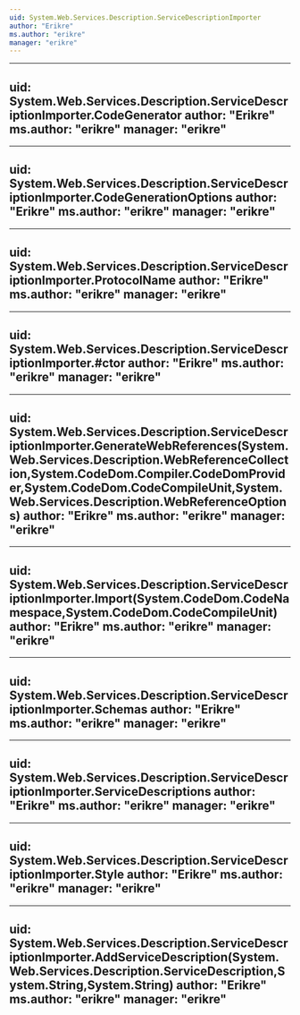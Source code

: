 ```yaml
---
uid: System.Web.Services.Description.ServiceDescriptionImporter
author: "Erikre"
ms.author: "erikre"
manager: "erikre"
---
```


---
uid: System.Web.Services.Description.ServiceDescriptionImporter.CodeGenerator
author: "Erikre"
ms.author: "erikre"
manager: "erikre"
---

---
uid: System.Web.Services.Description.ServiceDescriptionImporter.CodeGenerationOptions
author: "Erikre"
ms.author: "erikre"
manager: "erikre"
---

---
uid: System.Web.Services.Description.ServiceDescriptionImporter.ProtocolName
author: "Erikre"
ms.author: "erikre"
manager: "erikre"
---

---
uid: System.Web.Services.Description.ServiceDescriptionImporter.#ctor
author: "Erikre"
ms.author: "erikre"
manager: "erikre"
---

---
uid: System.Web.Services.Description.ServiceDescriptionImporter.GenerateWebReferences(System.Web.Services.Description.WebReferenceCollection,System.CodeDom.Compiler.CodeDomProvider,System.CodeDom.CodeCompileUnit,System.Web.Services.Description.WebReferenceOptions)
author: "Erikre"
ms.author: "erikre"
manager: "erikre"
---

---
uid: System.Web.Services.Description.ServiceDescriptionImporter.Import(System.CodeDom.CodeNamespace,System.CodeDom.CodeCompileUnit)
author: "Erikre"
ms.author: "erikre"
manager: "erikre"
---

---
uid: System.Web.Services.Description.ServiceDescriptionImporter.Schemas
author: "Erikre"
ms.author: "erikre"
manager: "erikre"
---

---
uid: System.Web.Services.Description.ServiceDescriptionImporter.ServiceDescriptions
author: "Erikre"
ms.author: "erikre"
manager: "erikre"
---

---
uid: System.Web.Services.Description.ServiceDescriptionImporter.Style
author: "Erikre"
ms.author: "erikre"
manager: "erikre"
---

---
uid: System.Web.Services.Description.ServiceDescriptionImporter.AddServiceDescription(System.Web.Services.Description.ServiceDescription,System.String,System.String)
author: "Erikre"
ms.author: "erikre"
manager: "erikre"
---
